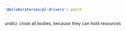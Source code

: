 ```yaml
---
'@milaboratories/pl-drivers': patch
---
```


undici: close all bodies, because they can hold resources
